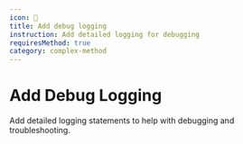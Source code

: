 ```yaml
---
icon: 🐛
title: Add debug logging
instruction: Add detailed logging for debugging
requiresMethod: true
category: complex-method
---
```


# Add Debug Logging

Add detailed logging statements to help with debugging and troubleshooting.
